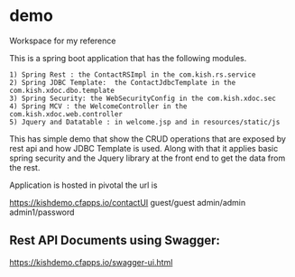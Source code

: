 # demo
Workspace for my reference

This is a spring boot application that has the following modules.

    1) Spring Rest : the ContactRSImpl in the com.kish.rs.service
    2) Spring JDBC Template:  the ContactJdbcTemplate in the com.kish.xdoc.dbo.template
    3) Spring Security: the WebSecurityConfig in the com.kish.xdoc.sec
    4) Spring MCV : the WelcomeController in the com.kish.xdoc.web.controller
    5) Jquery and Datatable : in welcome.jsp and in resources/static/js


This has simple demo that show the CRUD operations that are exposed by rest api and how JDBC Template is used.
Along with that it applies basic spring security and the Jquery library at the front end to get the data from the rest.


Application is hosted in pivotal the url is

 https://kishdemo.cfapps.io/contactUI
 guest/guest
 admin/admin
 admin1/password

 Rest API Documents using Swagger:
 ---------------------------------
 https://kishdemo.cfapps.io/swagger-ui.html


